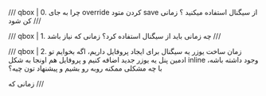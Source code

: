 /// qbox | 0. چرا به جای override کردن متود save از سیگنال استفاده میکنید ؟
زمانی کن شود
///

<span class="break-line"></span>

/// qbox | 1. چه زمانی باید از سیگنال استفاده کرد؟
زمانی که نیاز باشد
///

<span class="break-line"></span>

/// qbox | 2. زمان ساخت یوزر یه سیگنال برای ایجاد پروفایل داریم، اگه بخوایم تو ادمین پنل یه یوزر جدید اضافه کنیم و پروفایل هم اونجا به شکل inline وجود داشته باشه، با چه مشکلی ممکنه روبه رو بشیم و پیشنهاد تون چیه؟

  زمانی که
///
